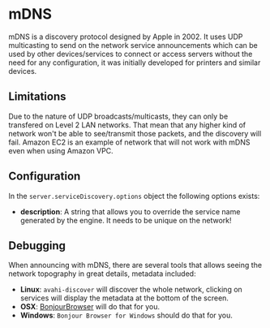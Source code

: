# mDNS

mDNS is a discovery protocol designed by Apple in 2002. It uses UDP multicasting to send on the network service
announcements which can be used by other devices/services to connect or access servers without the need for any
configuration, it was initially developed for printers and similar devices.

## Limitations

Due to the nature of UDP broadcasts/multicasts, they can only be transfered on Level 2 LAN networks. That mean that
any higher kind of network won't be able to see/transmit those packets, and the discovery will fail. Amazon EC2 is an
example of network that will not work with mDNS even when using Amazon VPC.

## Configuration

In the `server.serviceDiscovery.options` object the following options exists:
 - __description__: A string that allows you to override the service name generated by the engine. It needs to be
   unique on the network!

## Debugging

When announcing with mDNS, there are several tools that allows seeing the network topography in great details, metadata
included:

 - __Linux__: `avahi-discover` will discover the whole network, clicking on services will display the metadata at the
   bottom of the screen.
 - __OSX__: [BonjourBrowser](http://www.tildesoft.com/) will do that for you.
 - __Windows__: `Bonjour Browser for Windows` should do that for you.




